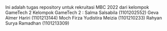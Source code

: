 Ini adalah tugas repository untuk rekruitasi MBC 2022 dari kelompok GameTech 2
Kelompok GameTech 2 :
Salma Salsabila (1101202552)
Geva Almer Hariri (1101213144)
Moch Firza Yudistira Meizia (1101210233)
Rahyan Surya Ramadhan (1101213309)
